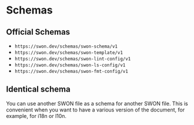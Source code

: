 # Schemas

## Official Schemas

- `https://swon.dev/schemas/swon-schema/v1`
- `https://swon.dev/schemas/swon-template/v1`
- `https://swon.dev/schemas/swon-lint-config/v1`
- `https://swon.dev/schemas/swon-ls-config/v1`
- `https://swon.dev/schemas/swon-fmt-config/v1`

## Identical schema

You can use another SWON file as a schema for another SWON file. This is convenient when you want to have a various version of the document, for example, for i18n or l10n.
